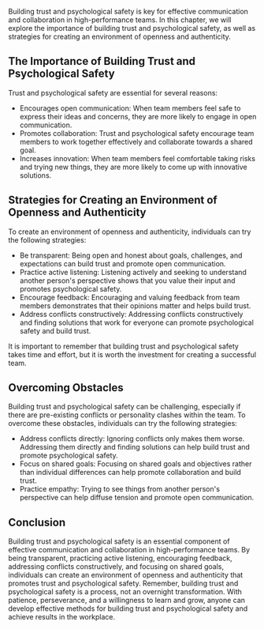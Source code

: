 
Building trust and psychological safety is key for effective communication and collaboration in high-performance teams. In this chapter, we will explore the importance of building trust and psychological safety, as well as strategies for creating an environment of openness and authenticity.

The Importance of Building Trust and Psychological Safety
---------------------------------------------------------

Trust and psychological safety are essential for several reasons:

* Encourages open communication: When team members feel safe to express their ideas and concerns, they are more likely to engage in open communication.
* Promotes collaboration: Trust and psychological safety encourage team members to work together effectively and collaborate towards a shared goal.
* Increases innovation: When team members feel comfortable taking risks and trying new things, they are more likely to come up with innovative solutions.

Strategies for Creating an Environment of Openness and Authenticity
-------------------------------------------------------------------

To create an environment of openness and authenticity, individuals can try the following strategies:

* Be transparent: Being open and honest about goals, challenges, and expectations can build trust and promote open communication.
* Practice active listening: Listening actively and seeking to understand another person's perspective shows that you value their input and promotes psychological safety.
* Encourage feedback: Encouraging and valuing feedback from team members demonstrates that their opinions matter and helps build trust.
* Address conflicts constructively: Addressing conflicts constructively and finding solutions that work for everyone can promote psychological safety and build trust.

It is important to remember that building trust and psychological safety takes time and effort, but it is worth the investment for creating a successful team.

Overcoming Obstacles
--------------------

Building trust and psychological safety can be challenging, especially if there are pre-existing conflicts or personality clashes within the team. To overcome these obstacles, individuals can try the following strategies:

* Address conflicts directly: Ignoring conflicts only makes them worse. Addressing them directly and finding solutions can help build trust and promote psychological safety.
* Focus on shared goals: Focusing on shared goals and objectives rather than individual differences can help promote collaboration and build trust.
* Practice empathy: Trying to see things from another person's perspective can help diffuse tension and promote open communication.

Conclusion
----------

Building trust and psychological safety is an essential component of effective communication and collaboration in high-performance teams. By being transparent, practicing active listening, encouraging feedback, addressing conflicts constructively, and focusing on shared goals, individuals can create an environment of openness and authenticity that promotes trust and psychological safety. Remember, building trust and psychological safety is a process, not an overnight transformation. With patience, perseverance, and a willingness to learn and grow, anyone can develop effective methods for building trust and psychological safety and achieve results in the workplace.
